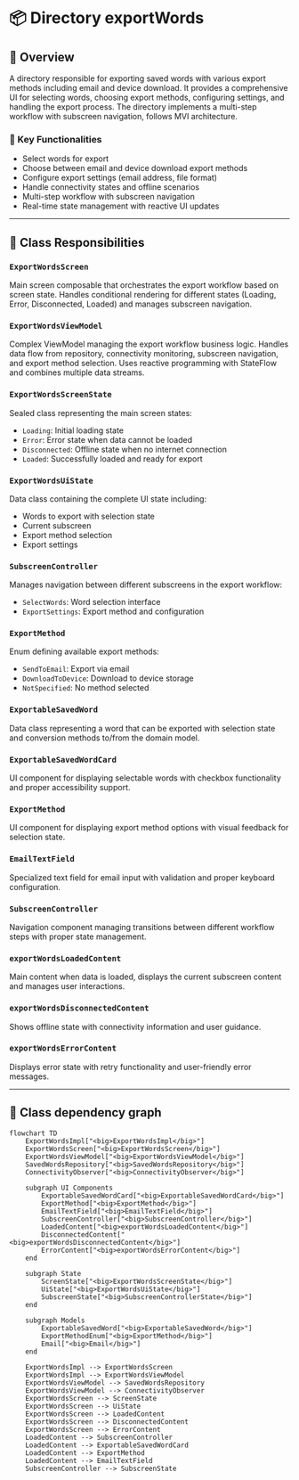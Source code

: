 # 📦 Directory exportWords

## 📝 Overview

A directory responsible for exporting saved words with various export methods including email and device download. It provides a comprehensive UI for selecting words, choosing export methods, configuring settings, and handling the export process. The directory implements a multi-step workflow with subscreen navigation, follows MVI architecture.

### 🔧 Key Functionalities

- Select words for export
- Choose between email and device download export methods
- Configure export settings (email address, file format)
- Handle connectivity states and offline scenarios
- Multi-step workflow with subscreen navigation
- Real-time state management with reactive UI updates

---

## 🧠 Class Responsibilities

### `ExportWordsScreen`
Main screen composable that orchestrates the export workflow based on screen state. Handles conditional rendering for different states (Loading, Error, Disconnected, Loaded) and manages subscreen navigation.

### `ExportWordsViewModel`
Complex ViewModel managing the export workflow business logic. Handles data flow from repository, connectivity monitoring, subscreen navigation, and export method selection. Uses reactive programming with StateFlow and combines multiple data streams.

### `ExportWordsScreenState`
Sealed class representing the main screen states:
- `Loading`: Initial loading state
- `Error`: Error state when data cannot be loaded
- `Disconnected`: Offline state when no internet connection
- `Loaded`: Successfully loaded and ready for export

### `ExportWordsUiState`
Data class containing the complete UI state including:
- Words to export with selection state
- Current subscreen
- Export method selection
- Export settings

### `SubscreenController`
Manages navigation between different subscreens in the export workflow:
- `SelectWords`: Word selection interface
- `ExportSettings`: Export method and configuration

### `ExportMethod`
Enum defining available export methods:
- `SendToEmail`: Export via email
- `DownloadToDevice`: Download to device storage
- `NotSpecified`: No method selected

### `ExportableSavedWord`
Data class representing a word that can be exported with selection state and conversion methods to/from the domain model.

### `ExportableSavedWordCard`
UI component for displaying selectable words with checkbox functionality and proper accessibility support.

### `ExportMethod`
UI component for displaying export method options with visual feedback for selection state.

### `EmailTextField`
Specialized text field for email input with validation and proper keyboard configuration.

### `SubscreenController`
Navigation component managing transitions between different workflow steps with proper state management.

### `exportWordsLoadedContent`
Main content when data is loaded, displays the current subscreen content and manages user interactions.

### `exportWordsDisconnectedContent`
Shows offline state with connectivity information and user guidance.

### `exportWordsErrorContent`
Displays error state with retry functionality and user-friendly error messages.

---

## 🧬 Class dependency graph

```mermaid
flowchart TD
    ExportWordsImpl["<big>ExportWordsImpl</big>"]
    ExportWordsScreen["<big>ExportWordsScreen</big>"]
    ExportWordsViewModel["<big>ExportWordsViewModel</big>"]
    SavedWordsRepository["<big>SavedWordsRepository</big>"]
    ConnectivityObserver["<big>ConnectivityObserver</big>"]
    
    subgraph UI Components
        ExportableSavedWordCard["<big>ExportableSavedWordCard</big>"]
        ExportMethod["<big>ExportMethod</big>"]
        EmailTextField["<big>EmailTextField</big>"]
        SubscreenController["<big>SubscreenController</big>"]
        LoadedContent["<big>exportWordsLoadedContent</big>"]
        DisconnectedContent["<big>exportWordsDisconnectedContent</big>"]
        ErrorContent["<big>exportWordsErrorContent</big>"]
    end
    
    subgraph State
        ScreenState["<big>ExportWordsScreenState</big>"]
        UiState["<big>ExportWordsUiState</big>"]
        SubscreenState["<big>SubscreenControllerState</big>"]
    end
    
    subgraph Models
        ExportableSavedWord["<big>ExportableSavedWord</big>"]
        ExportMethodEnum["<big>ExportMethod</big>"]
        Email["<big>Email</big>"]
    end

    ExportWordsImpl --> ExportWordsScreen
    ExportWordsImpl --> ExportWordsViewModel
    ExportWordsViewModel --> SavedWordsRepository
    ExportWordsViewModel --> ConnectivityObserver
    ExportWordsScreen --> ScreenState
    ExportWordsScreen --> UiState
    ExportWordsScreen --> LoadedContent
    ExportWordsScreen --> DisconnectedContent
    ExportWordsScreen --> ErrorContent
    LoadedContent --> SubscreenController
    LoadedContent --> ExportableSavedWordCard
    LoadedContent --> ExportMethod
    LoadedContent --> EmailTextField
    SubscreenController --> SubscreenState
```